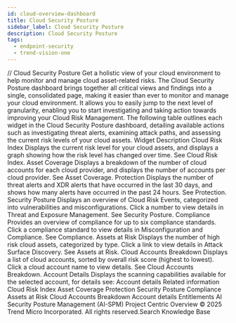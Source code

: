 ```yaml
---
id: cloud-overview-dashboard
title: Cloud Security Posture
sidebar_label: Cloud Security Posture
description: Cloud Security Posture
tags:
  - endpoint-security
  - trend-vision-one
---
```


/*<![CDATA[*/ $('#title').html($('meta[name=map-description]').attr('content')); /*]]>*/ Cloud Security Posture Get a holistic view of your cloud environment to help monitor and manage cloud asset-related risks. The Cloud Security Posture dashboard brings together all critical views and findings into a single, consolidated page, making it easier than ever to monitor and manage your cloud environment. It allows you to easily jump to the next level of granularity, enabling you to start investigating and taking action towards improving your Cloud Risk Management. The following table outlines each widget in the Cloud Security Posture dashboard, detailing available actions such as investigating threat alerts, examining attack paths, and assessing the current risk levels of your cloud assets. Widget Description Cloud Risk Index Displays the current risk level for your cloud assets, and displays a graph showing how the risk level has changed over time. See Cloud Risk Index. Asset Coverage Displays a breakdown of the number of cloud accounts for each cloud provider, and displays the number of accounts per cloud provider. See Asset Coverage. Protection Displays the number of threat alerts and XDR alerts that have occurred in the last 30 days, and shows how many alerts have occurred in the past 24 hours. See Protection. Security Posture Displays an overview of Cloud Risk Events, categorized into vulnerabilities and misconfigurations. Click a number to view details in Threat and Exposure Management. See Security Posture. Compliance Provides an overview of compliance for up to six compliance standards. Click a compliance standard to view details in Misconfiguration and Compliance. See Compliance. Assets at Risk Displays the number of high risk cloud assets, categorized by type. Click a link to view details in Attack Surface Discovery. See Assets at Risk. Cloud Accounts Breakdown Displays a list of cloud accounts, sorted by overall risk score (highest to lowest). Click a cloud account name to view details. See Cloud Accounts Breakdown. Account Details Displays the scanning capabilities available for the selected account, for details see: Account details Related information Cloud Risk Index Asset Coverage Protection Security Posture Compliance Assets at Risk Cloud Accounts Breakdown Account details Entitlements AI Security Posture Management (AI-SPM) Project Centric Overview © 2025 Trend Micro Incorporated. All rights reserved.Search Knowledge Base